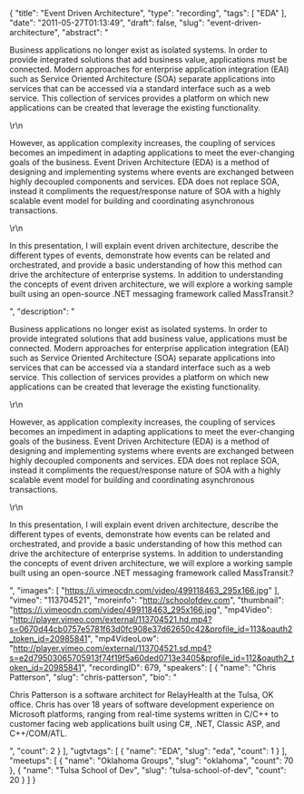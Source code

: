 {
  "title": "Event Driven Architecture",
  "type": "recording",
  "tags": [
    "EDA"
  ],
  "date": "2011-05-27T01:13:49",
  "draft": false,
  "slug": "event-driven-architecture",
  "abstract": "<p>Business applications no longer exist as isolated systems. In order to provide integrated solutions that add business value, applications must be connected. Modern approaches for enterprise application integration (EAI) such as Service Oriented Architecture (SOA) separate applications into services that can be accessed via a standard interface such as a web service. This collection of services provides a platform on which new applications can be created that leverage the existing functionality.</p>\r\n<p>However, as application complexity increases, the coupling of services becomes an impediment in adapting applications to meet the ever-changing goals of the business. Event Driven Architecture (EDA) is a method of designing and implementing systems where events are exchanged between highly decoupled components and services. EDA does not replace SOA, instead it compliments the request/response nature of SOA with a highly scalable event model for building and coordinating asynchronous transactions.</p>\r\n<p>In this presentation, I will explain event driven architecture, describe the different types of events, demonstrate how events can be related and orchestrated, and provide a basic understanding of how this method can drive the architecture of enterprise systems. In addition to understanding the concepts of event driven architecture, we will explore a working sample built using an open-source .NET messaging framework called MassTransit.?</p>",
  "description": "<p>Business applications no longer exist as isolated systems. In order to provide integrated solutions that add business value, applications must be connected. Modern approaches for enterprise application integration (EAI) such as Service Oriented Architecture (SOA) separate applications into services that can be accessed via a standard interface such as a web service. This collection of services provides a platform on which new applications can be created that leverage the existing functionality.</p>\r\n<p>However, as application complexity increases, the coupling of services becomes an impediment in adapting applications to meet the ever-changing goals of the business. Event Driven Architecture (EDA) is a method of designing and implementing systems where events are exchanged between highly decoupled components and services. EDA does not replace SOA, instead it compliments the request/response nature of SOA with a highly scalable event model for building and coordinating asynchronous transactions.</p>\r\n<p>In this presentation, I will explain event driven architecture, describe the different types of events, demonstrate how events can be related and orchestrated, and provide a basic understanding of how this method can drive the architecture of enterprise systems. In addition to understanding the concepts of event driven architecture, we will explore a working sample built using an open-source .NET messaging framework called MassTransit.?</p>",
  "images": [
    "https://i.vimeocdn.com/video/499118463_295x166.jpg"
  ],
  "vimeo": "113704521",
  "moreinfo": "http://schoolofdev.com",
  "thumbnail": "https://i.vimeocdn.com/video/499118463_295x166.jpg",
  "mp4Video": "http://player.vimeo.com/external/113704521.hd.mp4?s=0670d44cb0757e5781f63d0fc908e37d62650c42&profile_id=113&oauth2_token_id=20985841",
  "mp4VideoLow": "http://player.vimeo.com/external/113704521.sd.mp4?s=e2d79503065705913f74f19f5a60ded0713e3405&profile_id=112&oauth2_token_id=20985841",
  "recordingID": 679,
  "speakers": [
    {
      "name": "Chris Patterson",
      "slug": "chris-patterson",
      "bio": "<p>Chris Patterson is a software architect for RelayHealth at the Tulsa, OK office. Chris has over 18 years of software development experience on Microsoft platforms, ranging from real-time systems written in C/C++ to customer facing web applications built using C#, .NET, Classic ASP, and C++/COM/ATL.</p>",
      "count": 2
    }
  ],
  "ugtvtags": [
    {
      "name": "EDA",
      "slug": "eda",
      "count": 1
    }
  ],
  "meetups": [
    {
      "name": "Oklahoma Groups",
      "slug": "oklahoma",
      "count": 70
    },
    {
      "name": "Tulsa School of Dev",
      "slug": "tulsa-school-of-dev",
      "count": 20
    }
  ]
}